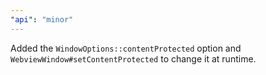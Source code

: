 ```yaml
---
"api": "minor"
---
```


Added the `WindowOptions::contentProtected` option and `WebviewWindow#setContentProtected` to change it at runtime.
